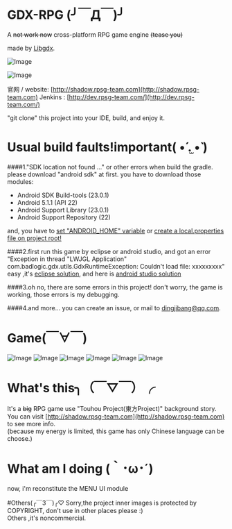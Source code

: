 # GDX-RPG (╯￣Д￣)╯
A ~~not work now~~ cross-platform RPG game engine ~~(tease you)~~

made by [Libgdx](https://github.com/libgdx/libgdx).

![Image](https://raw.githubusercontent.com/dingjibang/GDX-LAZY-FONT/master/foobar.png)


![Image](https://raw.githubusercontent.com/dingjibang/GDX-RPG/master/extension/readme.jpg)

官网 / website:  [http://shadow.rpsg-team.com](http://shadow.rpsg-team.com)
Jenkins : [http://dev.rpsg-team.com/](http://dev.rpsg-team.com/)

"git clone" this project into your IDE, build, and enjoy it.

# Usual build faults!important( •́ .̫ •̀  )
####1."SDK location not found ..." or other errors when build the gradle.
please download "android sdk" at first. you have to download those modules:
- Android SDK Build-tools (23.0.1)
- Android 5.1.1 (API 22)
- Android Support Library (23.0.1)
- Android Support Repository (22)

and, you have to [set "ANDROID_HOME" variable](https://www.google.com.hk/#newwindow=1&q=how+to+set+ANDROID_HOME) or [create a local.properties file on project root!](http://stackoverflow.com/questions/23983221/importing-gradle-project-android-error)

####2.first run this game by eclipse or android studio, and got an error "Exception in thread "LWJGL Application" com.badlogic.gdx.utils.GdxRuntimeException: Couldn't load file: xxxxxxxxx"
easy ,it's [eclipse solution](http://stackoverflow.com/questions/22822767/new-libgdx-setup-receive-file-not-found/22833470#22833470), and here is [android studio  solution](http://stackoverflow.com/questions/24879812/libgdx-project-exception-in-thread-lwjgl-application-couldnt-load-file-erro)

####3.oh no, there are some errors in this project!
don't worry, the game is working, those errors is my debugging.

####4.and more...
you can create an issue, or mail to dingjibang@qq.com.

# Game(￣∀￣)
![Image](https://raw.githubusercontent.com/dingjibang/GDX-RPG/master/android/assets/share/share.png)
![Image](https://raw.githubusercontent.com/dingjibang/GDX-RPG/master/android/assets/share/1.png)
![Image](https://raw.githubusercontent.com/dingjibang/GDX-RPG/master/android/assets/share/2.png)
![Image](https://raw.githubusercontent.com/dingjibang/GDX-RPG/master/android/assets/share/3.png)
![Image](https://raw.githubusercontent.com/dingjibang/GDX-RPG/master/android/assets/share/4.png)
![Image](https://raw.githubusercontent.com/dingjibang/GDX-RPG/master/android/assets/share/5.png)

# What's this╮（￣▽￣）╭
It's a ~~big~~ RPG game use "Touhou Project(東方Project)" background story.<br/>
You can visit [http://shadow.rpsg-team.com](http://shadow.rpsg-team.com) to see more info.<br/>
(because my energy is limited, this game has only Chinese language can be choose.)

# What am I doing (｀･ω･´)
now, i'm reconstitute the MENU UI module

#Others(╭￣3￣)╭♡ 
Sorry,the project inner images is protected by COPYRIGHT, don't use in other places please :) <br/>
Others ,it's noncommercial.
